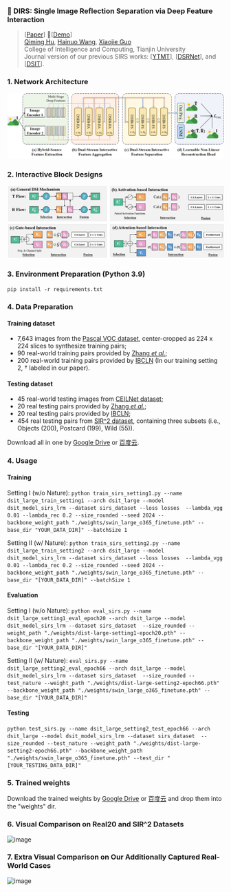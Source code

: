 ### 📖 DIRS: Single Image Reflection Separation via Deep Feature Interaction

> [[Paper](https://openreview.net/pdf?id=Shwtw8uV8l)] 🤗[[Demo](https://github.com/mingcv/DSIT_Sources/blob/main/assets/DSIT_NIPS2024_Slides.pptx)]<br>
> [Qiming Hu](https://scholar.google.com/citations?user=4zasPbwAAAAJ), [Hainuo Wang](https://scholar.google.com/citations?user=Z2RcbF4AAAAJ), [Xiaojie Guo](https://sites.google.com/view/xjguo/homepage) <br>
> College of Intelligence and Computing, Tianjin University <br>
> Journal version of our previous SIRS works: [[YTMT](https://github.com/mingcv/YTMT-Strategy)], [[DSRNet](https://github.com/mingcv/DSRNet)], and [[DSIT](https://github.com/mingcv/DSIT)].

### 1. Network Architecture
<p align="center">
  <img src="assets/fig_arch.jpg">
</p>

### 2. Interactive Block Designs
<p align="center">
  <img src="assets/fig_dsim.jpg">
</p>

### 3. Environment Preparation (Python 3.9)
```pip install -r requirements.txt```
### 4. Data Preparation

#### Training dataset
* 7,643 images from the
  [Pascal VOC dataset](http://host.robots.ox.ac.uk/pascal/VOC/), center-cropped as 224 x 224 slices to synthesize training pairs;
* 90 real-world training pairs provided by [Zhang *et al.*](https://github.com/ceciliavision/perceptual-reflection-removal);
* 200 real-world training pairs provided by [IBCLN](https://github.com/JHL-HUST/IBCLN) (In our training setting 2, &dagger; labeled in our paper).

#### Testing dataset
* 45 real-world testing images from [CEILNet dataset](https://github.com/fqnchina/CEILNet);
* 20 real testing pairs provided by [Zhang *et al.*](https://github.com/ceciliavision/perceptual-reflection-removal);
* 20 real testing pairs provided by [IBCLN](https://github.com/JHL-HUST/IBCLN);
* 454 real testing pairs from [SIR^2 dataset](https://sir2data.github.io/), containing three subsets (i.e., Objects (200), Postcard (199), Wild (55)). 

Download all in one by [Google Drive](https://drive.google.com/file/d/1hFZItZAzAt-LnfNj-2phBRwqplDUasQy/view?usp=sharing) or [百度云](https://pan.baidu.com/s/15zlk5o_-kx3ruKj4KfOvtA?pwd=1231).
### 4. Usage

#### Training 
Setting I (w/o Nature): ```python train_sirs_setting1.py --name dsit_large_train_setting1 --arch dsit_large --model dsit_model_sirs_lrm --dataset sirs_dataset --loss losses  --lambda_vgg 0.01 --lambda_rec 0.2 --size_rounded --seed 2024 --backbone_weight_path "./weights/swin_large_o365_finetune.pth" --base_dir "YOUR_DATA_DIR]" --batchSize 1```

Setting II (w/ Nature): ```python train_sirs_setting2.py --name dsit_large_train_setting2 --arch dsit_large --model dsit_model_sirs_lrm --dataset sirs_dataset --loss losses  --lambda_vgg 0.01 --lambda_rec 0.2 --size_rounded --seed 2024 --backbone_weight_path "./weights/swin_large_o365_finetune.pth" --base_dir "[YOUR_DATA_DIR]" --batchSize 1```

#### Evaluation 
Setting I (w/o Nature): ```python eval_sirs.py --name dsit_large_setting1_eval_epoch20 --arch dsit_large --model dsit_model_sirs_lrm --dataset sirs_dataset  --size_rounded --weight_path "./weights/dist-large-setting1-epoch20.pth" --backbone_weight_path "./weights/swin_large_o365_finetune.pth" --base_dir "[YOUR_DATA_DIR]"```

Setting II (w/ Nature): ```eval_sirs.py --name dsit_large_setting2_eval_epoch66 --arch dsit_large --model dsit_model_sirs_lrm --dataset sirs_dataset  --size_rounded --test_nature --weight_path "./weights/dist-large-setting2-epoch66.pth" --backbone_weight_path "./weights/swin_large_o365_finetune.pth" --base_dir "[YOUR_DATA_DIR]"```

#### Testing
```python test_sirs.py --name dsit_large_setting2_test_epoch66 --arch dsit_large --model dsit_model_sirs_lrm --dataset sirs_dataset  --size_rounded --test_nature --weight_path "./weights/dist-large-setting2-epoch66.pth" --backbone_weight_path "./weights/swin_large_o365_finetune.pth" --test_dir "[YOUR_TESTING_DATA_DIR]"```

### 5. Trained weights

Download the trained weights by [Google Drive](https://drive.google.com/drive/folders/1mImdAZdc2kUlJ1RWwzgaNon60jzpZfCh?usp=drive_link) or [百度云](https://pan.baidu.com/s/1eBIrBm877MKeQMGnXHJskg?pwd=dqps) and drop them into the "weights" dir.

### 6. Visual Comparison on Real20 and SIR^2 Datasets
![image](https://github.com/mingcv/DSIT/blob/main/assets/visual_comp.jpg)

### 7. Extra Visual Comparison on Our Additionally Captured Real-World Cases
![image](https://github.com/mingcv/DSIT/blob/main/assets/visual_comp_extra.jpg)


